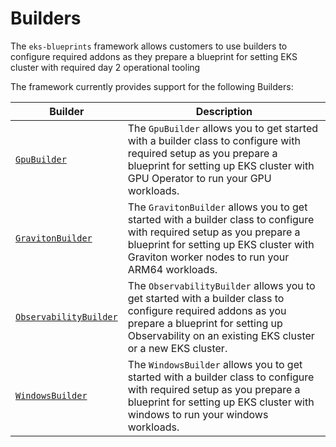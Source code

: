 # Builders

The `eks-blueprints` framework allows customers to use builders to configure required addons as they prepare a blueprint for setting EKS cluster with required day 2 operational tooling

The framework currently provides support for the following Builders:

| Builder  | Description                                                                       |
|-------------------|-----------------------------------------------------------------------------------|
| [`GpuBuilder`](./gpu-builder.md) | The `GpuBuilder` allows you to get started with a builder class to configure with required setup as you prepare a blueprint for setting up EKS cluster with GPU Operator to run your GPU workloads.
| [`GravitonBuilder`](./graviton-builder.md) | The `GravitonBuilder` allows you to get started with a builder class to configure with required setup as you prepare a blueprint for setting up EKS cluster with Graviton worker nodes to run your ARM64 workloads.
| [`ObservabilityBuilder`](./observability-builder.md) | The `ObservabilityBuilder` allows you to get started with a builder class to configure required addons as you prepare a blueprint for setting up Observability on an existing EKS cluster or a new EKS cluster.
| [`WindowsBuilder`](./windows-builder.md) | The `WindowsBuilder` allows you to get started with a builder class to configure with required setup as you prepare a blueprint for setting up EKS cluster with windows to run your windows workloads.

